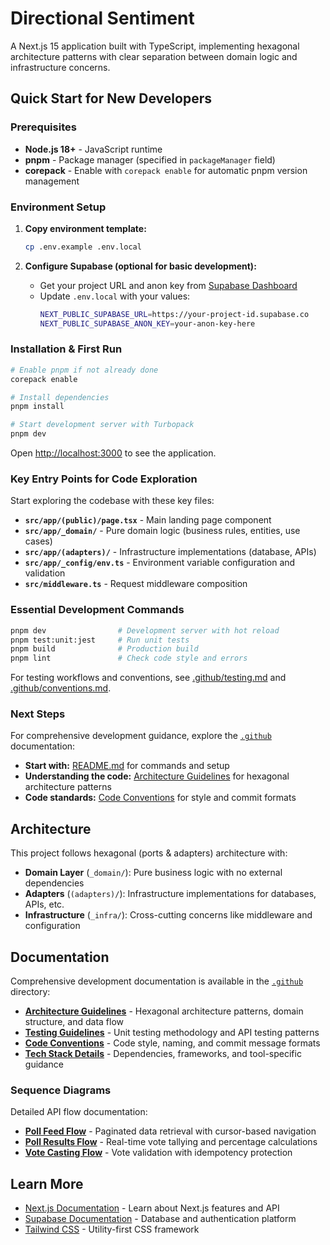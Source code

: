 # Directional Sentiment

A Next.js 15 application built with TypeScript, implementing hexagonal architecture patterns with clear separation between domain logic and infrastructure concerns.

## Quick Start for New Developers

### Prerequisites

- **Node.js 18+** - JavaScript runtime
- **pnpm** - Package manager (specified in `packageManager` field)
- **corepack** - Enable with `corepack enable` for automatic pnpm version management

### Environment Setup

1. **Copy environment template:**

   ```bash
   cp .env.example .env.local
   ```

2. **Configure Supabase (optional for basic development):**
   - Get your project URL and anon key from [Supabase Dashboard](https://supabase.com/dashboard)
   - Update `.env.local` with your values:
     ```bash
     NEXT_PUBLIC_SUPABASE_URL=https://your-project-id.supabase.co
     NEXT_PUBLIC_SUPABASE_ANON_KEY=your-anon-key-here
     ```

### Installation & First Run

```bash
# Enable pnpm if not already done
corepack enable

# Install dependencies
pnpm install

# Start development server with Turbopack
pnpm dev
```

Open [http://localhost:3000](http://localhost:3000) to see the application.

### Key Entry Points for Code Exploration

Start exploring the codebase with these key files:

- **`src/app/(public)/page.tsx`** - Main landing page component
- **`src/app/_domain/`** - Pure domain logic (business rules, entities, use cases)
- **`src/app/(adapters)/`** - Infrastructure implementations (database, APIs)
- **`src/app/_config/env.ts`** - Environment variable configuration and validation
- **`src/middleware.ts`** - Request middleware composition

### Essential Development Commands

```bash
pnpm dev                # Development server with hot reload
pnpm test:unit:jest     # Run unit tests  
pnpm build              # Production build
pnpm lint               # Check code style and errors
```

For testing workflows and conventions, see [.github/testing.md](.github/testing.md) and [.github/conventions.md](.github/conventions.md).

### Next Steps

For comprehensive development guidance, explore the [`.github`](.github/) documentation:

- **Start with:** [README.md](README.md) for commands and setup
- **Understanding the code:** [Architecture Guidelines](.github/architecture.md) for hexagonal architecture patterns
- **Code standards:** [Code Conventions](.github/conventions.md) for style and commit formats

## Architecture

This project follows hexagonal (ports & adapters) architecture with:

- **Domain Layer** (`_domain/`): Pure business logic with no external dependencies
- **Adapters** (`(adapters)/`): Infrastructure implementations for databases, APIs, etc.
- **Infrastructure** (`_infra/`): Cross-cutting concerns like middleware and configuration

## Documentation

Comprehensive development documentation is available in the [`.github`](.github/) directory:

- **[Architecture Guidelines](.github/architecture.md)** - Hexagonal architecture patterns, domain structure, and data flow
- **[Testing Guidelines](.github/testing.md)** - Unit testing methodology and API testing patterns
- **[Code Conventions](.github/conventions.md)** - Code style, naming, and commit message formats
- **[Tech Stack Details](.github/tech-stack.md)** - Dependencies, frameworks, and tool-specific guidance

### Sequence Diagrams

Detailed API flow documentation:

- **[Poll Feed Flow](.github/sequence-diagrams/get-poll-feed.md)** - Paginated data retrieval with cursor-based navigation
- **[Poll Results Flow](.github/sequence-diagrams/get-poll-results.md)** - Real-time vote tallying and percentage calculations
- **[Vote Casting Flow](.github/sequence-diagrams/cast-vote.md)** - Vote validation with idempotency protection

## Learn More

- [Next.js Documentation](https://nextjs.org/docs) - Learn about Next.js features and API
- [Supabase Documentation](https://supabase.com/docs) - Database and authentication platform
- [Tailwind CSS](https://tailwindcss.com/docs) - Utility-first CSS framework
